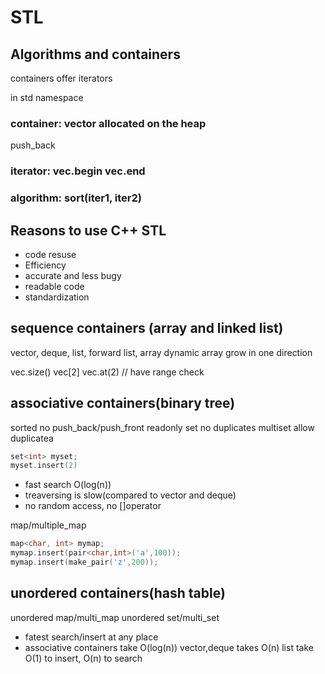 # STL

## Algorithms and containers

containers offer iterators

in std namespace

### container: vector  allocated on the heap

push_back

### iterator: vec.begin vec.end

### algorithm: sort(iter1, iter2)

## Reasons to use C++ STL

- code resuse
- Efficiency
- accurate and less bugy
- readable code
- standardization

## sequence containers (array and linked list)

vector, deque, list, forward list, array
dynamic array grow in one direction

vec.size()
vec[2]
vec.at(2) // have range check

## associative containers(binary tree)

sorted no push_back/push_front  readonly
set no duplicates
multiset allow duplicatea

``` cpp
set<int> myset;
myset.insert(2)

```

- fast search O(log(n))
- treaversing is slow(compared to vector and deque)
- no random access, no []operator

map/multiple_map

```cpp
map<char, int> mymap;
mymap.insert(pair<char,int>('a',100));
mymap.insert(make_pair('z',200));
```

## unordered containers(hash table)

unordered map/multi_map
unordered set/multi_set

- fatest search/insert at any place
- associative containers take O(log(n))
    vector,deque takes O(n)
    list take O(1) to insert, O(n) to search